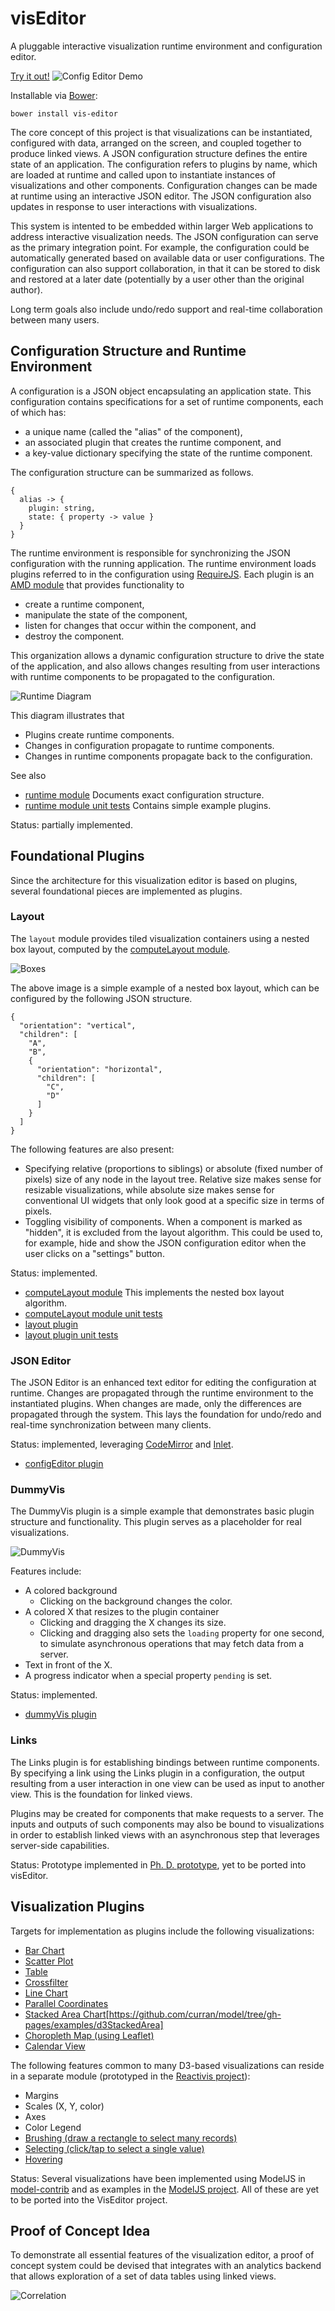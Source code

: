 # visEditor

A pluggable interactive visualization runtime environment and configuration editor.

[Try it out!](http://curran.github.io/visEditor/)
![Config Editor Demo](http://curran.github.io/images/visEditor/configEditorDemo.png)

Installable via [Bower](http://bower.io/):

`bower install vis-editor`

The core concept of this project is that visualizations can be instantiated, configured with data, arranged on the screen, and coupled together to produce linked views. A JSON configuration structure defines the entire state of an application. The configuration refers to plugins by name, which are loaded at runtime and called upon to instantiate instances of visualizations and other components. Configuration changes can be made at runtime using an interactive JSON editor. The JSON configuration also updates in response to user interactions with visualizations.

This system is intented to be embedded within larger Web applications to address interactive visualization needs. The JSON configuration can serve as the primary integration point. For example, the configuration could be automatically generated based on available data or user configurations. The configuration can also support collaboration, in that it can be stored to disk and restored at a later date (potentially by a user other than the original author).

Long term goals also include undo/redo support and real-time collaboration between many users.

## Configuration Structure and Runtime Environment

A configuration is a JSON object encapsulating an application state. This configuration contains specifications for a set of runtime components, each of which has:

 * a unique name (called the "alias" of the component),
 * an associated plugin that creates the runtime component, and
 * a key-value dictionary specifying the state of the runtime component.

The configuration structure can be summarized as follows.

```
{ 
  alias -> {
    plugin: string,
    state: { property -> value }
  }
}
```

The runtime environment is responsible for synchronizing the JSON configuration with the running application. The runtime environment loads plugins referred to in the configuration using [RequireJS](http://requirejs.org/). Each plugin is an [AMD module](http://requirejs.org/docs/whyamd.html) that provides functionality to

 * create a runtime component,
 * manipulate the state of the component, 
 * listen for changes that occur within the component, and
 * destroy the component.

This organization allows a dynamic configuration structure to drive the state of the application, and also allows changes resulting from user interactions with runtime components to be propagated to the configuration.

![Runtime Diagram](http://curran.github.io/images/visEditor/Runtime.png)

This diagram illustrates that

 * Plugins create runtime components.
 * Changes in configuration propagate to runtime components.
 * Changes in runtime components propagate back to the configuration.
 
See also

 * [runtime module](http://curran.github.io/visEditor/docs/runtime.html) Documents exact configuration structure.
 * [runtime module unit tests](https://github.com/curran/visEditor/blob/gh-pages/tests/runtimeTest.js) Contains simple example plugins.

Status: partially implemented.

## Foundational Plugins

Since the architecture for this visualization editor is based on plugins, several foundational pieces are implemented as plugins.

### Layout

The `layout` module provides tiled visualization containers using a nested box layout, computed by the [computeLayout module](http://curran.github.io/visEditor/docs/computeLayout.html).

![Boxes](http://curran.github.io/images/visEditor/boxes.png)

The above image is a simple example of a nested box layout, which can be configured by the following JSON structure.

```
{
  "orientation": "vertical",
  "children": [
    "A",
    "B",
    {
      "orientation": "horizontal",
      "children": [
        "C",
        "D"
      ]
    }
  ]
}
```

The following features are also present:

 * Specifying relative (proportions to siblings) or absolute (fixed number of pixels) size of any node in the layout tree. Relative size makes sense for resizable visualizations, while absolute size makes sense for conventional UI widgets that only look good at a specific size in terms of pixels.
 * Toggling visibility of components. When a component is marked as "hidden", it is excluded from the layout algorithm. This could be used to, for example, hide and show the JSON configuration editor when the user clicks on a "settings" button.

Status: implemented.

 * [computeLayout module](http://curran.github.io/visEditor/docs/computeLayout.html) This implements the nested box layout algorithm.
 * [computeLayout module unit tests](https://github.com/curran/visEditor/blob/gh-pages/tests/computeLayoutTest.js)
 * [layout plugin](https://github.com/curran/visEditor/blob/gh-pages/js/plugins/layout.js)
 * [layout plugin unit tests](https://github.com/curran/visEditor/blob/gh-pages/tests/plugins/layout.js)


### JSON Editor

The JSON Editor is an enhanced text editor for editing the configuration at runtime. Changes are propagated through the runtime environment to the instantiated plugins. When changes are made, only the differences are propagated through the system. This lays the foundation for undo/redo and real-time synchronization between many clients.

Status: implemented, leveraging [CodeMirror](http://codemirror.net/) and [Inlet](http://enjalot.github.io/Inlet/).

 * [configEditor plugin](https://github.com/curran/visEditor/blob/gh-pages/js/plugins/configEditor.js)

### DummyVis

The DummyVis plugin is a simple example that demonstrates basic plugin structure and functionality. This plugin serves as a placeholder for real visualizations.

![DummyVis](http://curran.github.io/images/visEditor/dummyVis.png)

Features include:

 * A colored background
   * Clicking on the background changes the color.
 * A colored X that resizes to the plugin container
   * Clicking and dragging the X changes its size.
   * Clicking and dragging also sets the `loading` property for one second, to 
   simulate asynchronous operations that may fetch data from a server.
 * Text in front of the X.
 * A progress indicator when a special property `pending` is set.

Status: implemented.

 * [dummyVis plugin](https://github.com/curran/visEditor/blob/gh-pages/js/plugins/dummyVis.js)

### Links

The Links plugin is for establishing bindings between runtime components. By specifying a link using the Links plugin in a configuration, the output resulting from a user interaction in one view can be used as input to another view. This is the foundation for linked views.

Plugins may be created for components that make requests to a server. The inputs and outputs of such components may also be bound to visualizations in order to establish linked views with an asynchronous step that leverages server-side capabilities.

Status: Prototype implemented in [Ph. D. prototype](https://github.com/curran/phd/blob/gh-pages/prototype/src/links.js), yet to be ported into visEditor.

## Visualization Plugins

Targets for implementation as plugins include the following visualizations:

 * [Bar Chart](http://curran.github.io/model-contrib/#/examples/barChart)
 * [Scatter Plot](http://curran.github.io/model-contrib/#/examples/scatterPlot)
 * [Table](http://curran.github.io/model-contrib/#/examples/table)
 * [Crossfilter](http://curran.github.io/model-contrib/#/examples/linkedViews)
 * [Line Chart](http://curran.github.io/model-contrib/#/examples/lineChart)
 * [Parallel Coordinates](https://github.com/curran/model/tree/gh-pages/examples/d3ParallelCoordinates)
 * [Stacked Area Chart](https://github.com/curran/model/tree/gh-pages/examples/d3StackedArea)[https://github.com/curran/model/tree/gh-pages/examples/d3StackedArea]
 * [Choropleth Map (using Leaflet)](http://leafletjs.com/examples/choropleth.html)
 * [Calendar View](http://bl.ocks.org/mbostock/4063318)

The following features common to many D3-based visualizations can reside in a separate module (prototyped in the [Reactivis project](https://github.com/curran/reactivis)):

 * Margins
 * Scales (X, Y, color)
 * Axes
 * Color Legend
 * [Brushing (draw a rectangle to select many records)](http://curran.github.io/model-contrib/#/examples/linkedViews)
 * [Selecting (click/tap to select a single value)](http://curran.github.io/model/examples/d3LinkedChoropleth/)
 * [Hovering](http://curran.github.io/model/examples/d3LinkedChoropleth/)

Status: Several visualizations have been implemented using ModelJS in [model-contrib](http://curran.github.io/model-contrib/#/) and as examples in the [ModelJS project](https://github.com/curran/model/tree/gh-pages/examples). All of these are yet to be ported into the VisEditor project.

## Proof of Concept Idea

To demonstrate all essential features of the visualization editor, a proof of concept system could be devised that integrates with an analytics backend that allows exploration of a set of data tables using linked views.

![Correlation](http://curran.github.io/images/visEditor/CorrelationAnalysis.png)

